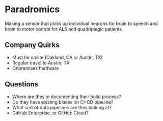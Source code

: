 # Paradromics

Making a sensor that picks up individual neurons for brain to speech and brain to motor control for ALS and quadriplegic patients.

## Company Quirks

* Must be onsite (Oakland, CA or Austin, TX)
* Regular travel to Austin, TX
* Onpremises hardware

## Questions

* Where are they in documenting their build process?
* Do they have existing biases on CI-CD pipeline?
* What sort of data pipelines are they looking at?
* GitHub Enterprise, or GitHub Cloud?
